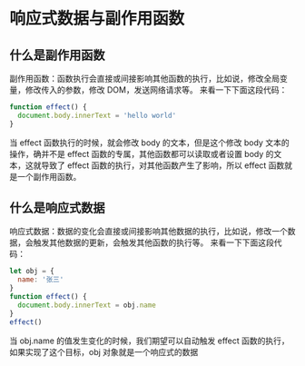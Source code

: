 # 响应式数据与副作用函数
## 什么是副作用函数
副作用函数：函数执行会直接或间接影响其他函数的执行，比如说，修改全局变量，修改传入的参数，修改 DOM，发送网络请求等。
来看一下下面这段代码：
```javascript
function effect() {
  document.body.innerText = 'hello world'
}
```
当 effect 函数执行的时候，就会修改 body 的文本，但是这个修改 body 文本的操作，确并不是 effect 函数的专属，其他函数都可以读取或者设置 body 的文本，这就导致了 effect 函数的执行，对其他函数产生了影响，所以 effect 函数就是一个副作用函数。

## 什么是响应式数据
响应式数据：数据的变化会直接或间接影响其他数据的执行，比如说，修改一个数据，会触发其他数据的更新，会触发其他函数的执行等。
来看一下下面这段代码：
```javascript
let obj = {
  name: '张三'
}
function effect() {
  document.body.innerText = obj.name
}
effect()
```
当 obj.name 的值发生变化的时候，我们期望可以自动触发 effect 函数的执行，如果实现了这个目标，obj 对象就是一个响应式的数据